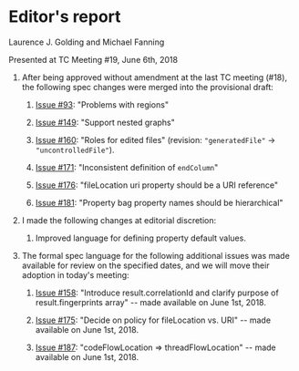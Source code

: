 # Editor's report

Laurence J. Golding and Michael Fanning

Presented at TC Meeting #19, June 6th, 2018

1. After being approved without amendment at the last TC meeting (#18), the following spec changes were merged into the provisional draft:

    1. [Issue #93](https://github.com/oasis-tcs/sarif-spec/issues/93): "Problems with regions"

    1. [Issue #149](https://github.com/oasis-tcs/sarif-spec/issues/149): "Support nested graphs"

    1. [Issue #160](https://github.com/oasis-tcs/sarif-spec/issues/160): "Roles for edited files" (revision: `"generatedFile"` &rarr; `"uncontrolledFile"`).

    1. [Issue #171](https://github.com/oasis-tcs/sarif-spec/issues/171): "Inconsistent definition of `endColumn`"

    1. [Issue #176](https://github.com/oasis-tcs/sarif-spec/issues/176): "fileLocation uri property should be a URI reference"

    1. [Issue #181](https://github.com/oasis-tcs/sarif-spec/issues/181): "Property bag property names should be hierarchical"

1. I made the following changes at editorial discretion:

    1. Improved language for defining property default values.

1. The formal spec language for the following additional issues was made available for review on the specified dates, and we will move their adoption in today's meeting:

    1. [Issue #158](https://github.com/oasis-tcs/sarif-spec/issues/158): "Introduce result.correlationId and clarify purpose of result.fingerprints array" -- made available on June 1st, 2018.

    1. [Issue #175](https://github.com/oasis-tcs/sarif-spec/issues/175): "Decide on policy for fileLocation vs. URI" -- made available on June 1st, 2018.

    1. [Issue #187](https://github.com/oasis-tcs/sarif-spec/issues/187): "codeFlowLocation => threadFlowLocation" -- made available on June 1st, 2018.
